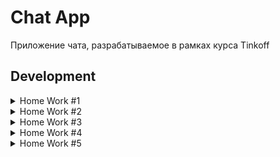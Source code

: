 # Chat App

Приложение чата, разрабатываемое в рамках курса Tinkoff

## Development

<details> 
  <summary>Home Work #1</summary>

   Добавил логер и залогировал события жизненных циклов приложения, сцен и вью контроллера  
  ![image](https://user-images.githubusercontent.com/29929897/134303300-2df47427-7d40-4832-8adc-4a362770ae6f.png)
</details>
<details> 
  <summary>Home Work #2</summary>

   Сверстал экран профиля пользователя с помощью SnapKit, организовал роутинг в приложении без сториборда

  <img src="https://i.imgur.com/NFspJe4.gif" height="400"/>
</details>
<details> 
  <summary>Home Work #3</summary>

   Сверстал экраны переписок и чата, сделал генератор моковых данных, для заполнения таблиц

  <img src="https://i.imgur.com/ZXOr5xh.gif" height="400"/>
</details>
<details> 
  <summary>Home Work #4</summary>

Сделал экраны выбора тем в 2 вариантах, с возможностью выбора необходимого контроллера через Action Sheet.

Видео демки:

  <a href="https://youtu.be/M7g0nDZKkV0"><img src="https://i.imgur.com/gGFpo7P.png" height="350"/></a>
<a href="https://youtu.be/PyaeWkAmtQI"><img src="https://i.imgur.com/gnCcIAd.png" height="350"/></a>

</details>
<details> 
  <summary>Home Work #5</summary>

Реализовал асинхронный файловый менеджер, менеджер работы с локальными хранилищами. Настроил Profile Module так, чтобы измененные поля сохранялись в папку User Profile Data в документах. Всегда есть возможность изменить локальный менеджер на userDefaults, поменять предпочитаемый асинхронный менеджер на GCD / Operation и изменить приоритет QoS. Все изменения проходят реактивно.

Видео демка:

<a href="https://www.youtube.com/watch?v=dAo57CP2kng"><img src="https://i.imgur.com/jHviVl5.png" height="350"/></a>


</details>